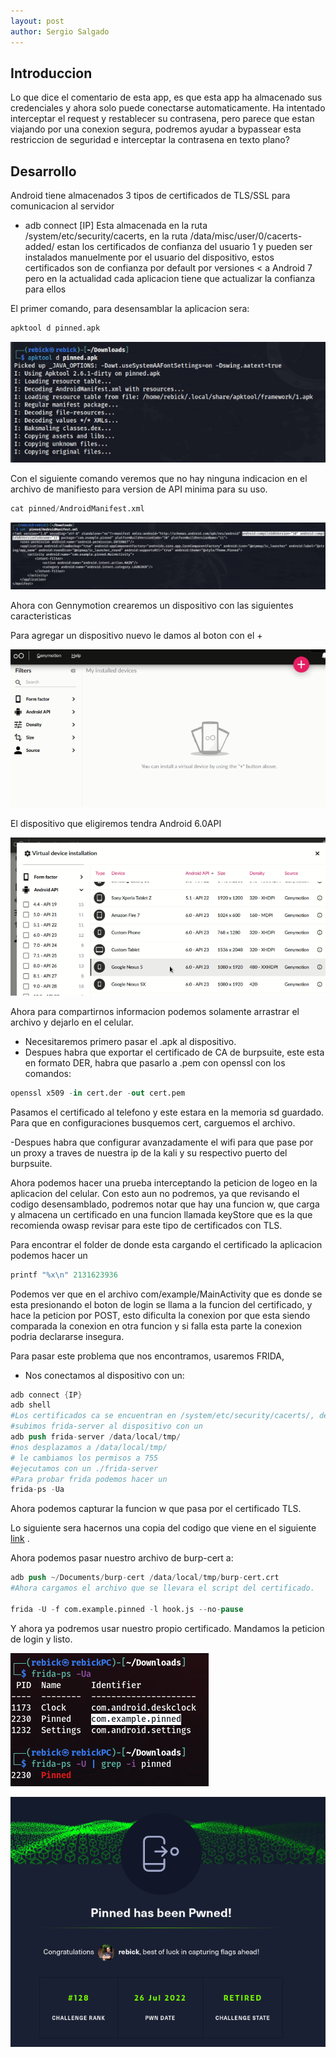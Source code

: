 ```yaml
---
layout: post
author: Sergio Salgado
---
```


## [](#header-2)Introduccion

Lo que dice el comentario de esta app, es que esta app ha almacenado sus credenciales y ahora solo puede conectarse automaticamente. Ha intentado interceptar el request y restablecer su contrasena, pero parece que estan viajando por una conexion segura, podremos ayudar a bypassear esta restriccion de seguridad e interceptar la contrasena en texto plano?

## [](#header-2)Desarrollo
Android tiene almacenados 3 tipos de certificados de TLS/SSL para comunicacion al servidor
- adb connect [IP] 
Esta almacenada en la ruta /system/etc/security/cacerts, en la ruta /data/misc/user/0/cacerts-added/ estan los certificados de confianza del usuario 1 y pueden ser instalados manuelmente por el usuario del dispositivo, estos certificados son de confianza por default por versiones < a Android 7 pero en la actualidad cada aplicacion tiene que actualizar la confianza para ellos

El primer comando, para desensamblar la aplicacion sera:

```s
apktool d pinned.apk
```

![APKTOOL](/assets/images/CHALLENGES/MOBILE/Pinned/apktool.png)

Con el siguiente comando veremos que no hay ninguna indicacion en el archivo de manifiesto para version de API minima para su uso.

```s
cat pinned/AndroidManifest.xml
```

![API version](/assets/images/CHALLENGES/MOBILE/Pinned/APIv.png)

Ahora con Gennymotion crearemos un dispositivo con las siguientes caracteristicas

Para agregar un dispositivo nuevo le damos al boton con el +

![Gennytool ](/assets/images/CHALLENGES/MOBILE/Pinned/gennymotion.png)

El dispositivo que eligiremos tendra Android 6.0API

![Google nexus 5](/assets/images/CHALLENGES/MOBILE/Pinned/g1.png)

Ahora para compartirnos informacion podemos solamente arrastrar el archivo y dejarlo en el celular.  
- Necesitaremos primero pasar el .apk al dispositivo.
- Despues habra que exportar el certificado de CA de burpsuite, este esta en formato DER, habra que pasarlo a .pem con openssl con los comandos:

```s
openssl x509 -in cert.der -out cert.pem
```

Pasamos el certificado al telefono y este estara en la memoria sd guardado. Para que en configuraciones busquemos cert, carguemos el archivo.

-Despues habra que configurar avanzadamente el wifi para que pase por un proxy a traves de nuestra ip de la kali y su respectivo puerto del burpsuite.


Ahora podemos hacer una prueba interceptando la peticion de logeo en la aplicacion del celular.
Con esto aun no podremos, ya que revisando el codigo desensamblado, podremos notar que hay una funcion w, que carga y almacena un certificado en una funcion llamada keyStore que es la que recomienda owasp revisar para este tipo de certificados con TLS.

Para encontrar el folder de donde esta cargando el certificado la aplicacion podemos hacer un 

```s
printf "%x\n" 2131623936
```

Podemos ver que en el archivo com/example/MainActivity que es donde se esta presionando el boton de login se llama a la funcion del certificado, y hace la peticion por POST, esto dificulta la conexion por que esta siendo comparada la conexion en otra funcion y si falla esta parte la conexion podria declararse insegura.

Para pasar este problema que nos encontramos, usaremos FRIDA, 
- Nos conectamos al dispositivo con un:

```s
adb connect {IP}
adb shell
#Los certificados ca se encuentran en /system/etc/security/cacerts/, del usuario en /data/misc/user/0/cacerts-added y de la aplicacion en /res/raw
#subimos frida-server al dispositivo con un
adb push frida-server /data/local/tmp/
#nos desplazamos a /data/local/tmp/
# le cambiamos los permisos a 755 
#ejecutamos con un ./frida-server
#Para probar frida podemos hacer un
frida-ps -Ua
```
 Ahora podemos capturar la funcion w que pasa por el certificado TLS.

 Lo siguiente sera hacernos una copia del codigo que viene en el siguiente  <a href="https://codeshare.frida.re/@pcipolloni/universal-android-ssl-pinning-bypass-with-frida/">link</a> .

Ahora podemos pasar nuestro archivo de burp-cert a:

```s
adb push ~/Documents/burp-cert /data/local/tmp/burp-cert.crt
#Ahora cargamos el archivo que se llevara el script del certificado.

frida -U -f com.example.pinned -l hook.js --no-pause
```

Y ahora ya podremos usar nuestro propio certificado. Mandamos la peticion de login y listo.

![Google nexus 5](/assets/images/CHALLENGES/MOBILE/Pinned/frida1.png)

![Google nexus 5](/assets/images/CHALLENGES/MOBILE/Pinned/powned.png)